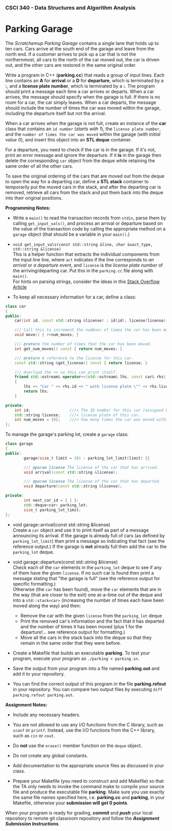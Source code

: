 ### CSCI 340 - Data Structures and Algorithm Analysis

# Parking Garage

The _Scratchemup Parking Garage_ contains a single lane that holds up to ten cars. 
Cars arrive at the south end of the garage and leave from the north end. 
If a customer arrives to pick up a car that is not the northernmost, all cars to 
the north of the car moved out, the car is driven out, and the other cars are restored in the same original order.

Write a program in C++ (**parking.cc**) that reads a group of input lines. 
Each line contains an **A** for **arrival** or a **D** for **departure**, which is 
terminated by a **:**, and a **license plate number**, which is terminated by a **:**. 
The program should print a message each time a car arrives or departs. When a car arrives, 
the message should specify when the garage is full. If there is no room for a car, the 
car simply leaves. When a car departs, the message should include the number of times the 
car was moved within the garage, including the departure itself but not the arrival.

When a car arrives when the garage is not full, create an instance of the **car** class 
that contains an `id number` (*starts with 1*), the `license plate number`, and the 
`number of times the car was moved` within the garage (*with initial value 0*), and insert 
this object into an **STL deque** container. 

For a departure, you need to check if the car is in the garage. If it's not, print an error 
message and ignore the departure.  If it **is** in the garage then delete the corresponding 
`car` object from the deque while retaining the same order of all the other cars.

To save the original ordering of the cars that are moved out from the deque to open the way 
for a departing car, define a **STL stack** container to temporarily put the moved cars in 
the stack, and after the departing car is removed, retrieve all cars from the stack and put 
them back into the deque 
into their original positions.

**Programming Notes:**

- Write a `main()` to read the transaction records from `stdin`, parse them by calling
`get_input_vals()`, and process an arrival or departure based on the value of the
transaction code by calling the appropriate method on a `garage` object 
(that should be a variable in your `main()`.)  

- `void get_input_vals(const std::string &line, char &xact_type, std::string &license)`\
This is a helper function that extracts the individual components from the input line line, 
where `act` indicates if the line corresponds to *an arrival* or *a departure* event, and `license` 
is the *license plate number* of the arriving/departing car.  Put this in the `parking.cc` file
along with `main()`.\
For hints on parsing strings, consider the ideas in this [Stack Overflow Article](https://stackoverflow.com/questions/14265581/parse-split-a-string-in-c-using-string-delimiter-standard-c)

- To keep all necessary information for a car, define a class:

```c++
class car
{
public:
    car(int id, const std::string &license) : id(id), license(license) {}

    /// Call this to increment the numbner of times the car has been moved.
    void move() { ++num_moves; }

    /// @return the number of times that the car has been moved.
    int get_num_moves() const { return num_moves; }

    /// @return A reference to the license for this car.
    const std::string &get_license() const { return license; }

    /// Overload the << so this can print itself.
    friend std::ostream& operator<<(std::ostream& lhs, const car& rhs)
    {
        lhs << "Car " << rhs.id << " with license plate \"" << rhs.license << "\"";
        return lhs;
    }

private:
    int id;                 ///< The ID number for this car (assigned by the garage)
    std::string license;    ///< license plate of this car.
    int num_moves = {0};    ///< how many times the car was moved within the garage.
};
```


To manage the garage's parking lot, create a `garage` class:

```c++
class garage
{
public:
        garage(size_t limit = 10) : parking_lot_limit(limit) {}

        /// @param license The license of the car that has arrived.                                                           
        void arrival(const std::string &license);

        /// @param license The license of the car that has departed.                                                          
        void departure(const std::string &license);

private:
        int next_car_id = { 1 };
        std::deque<car> parking_lot;
        size_t parking_lot_limit;
};
```

- void garage::arrival(const std::string &license)\
Create a `car` object and use it to print itself as part of a message announcing its arrival.
If the garage is already full of cars (as defined by `parking_lot_limit`) then print
a message so indicating that fact (see the reference output.)
If the garage is **not** already full then add the car to the `parking_lot` deque.

- void garage::departure(const std::string &license)\
Check each of the `car` elements in the `parking_lot` deque to see if any of them
have the given `license`.  If no such car is found then print a message stating that
"the garage is full" (see the reference output for specific formatting.)  
Otherwise (the `car` has been found), move the `car` elements that are in the way 
(that are closer to the exit) one at-a-time out of the deque and into a `std::stack<car>` 
(increasing the number of times each have been moved along the way) and then:
    - Remove the car with the given `license` from the `parking_lot` deque
    - Print the removed car's information and the fact that it has departed and the 
number of times it has been moved (plus 1 for the departure!... see reference output for formatting.)
	- Move all the cars in the stack back into the deque so that they remain in the same
order that they were before.

- Create a Makefile that builds an executable **parking**. To test your program, execute 
your program as `./parking < parking.in`. 

- Save the output from your program into a file named **parking.out** and add it to your 
repository.

- You can find the correct output of this program in the file **parking.refout** in your repository. 
You can compare two output files by executing `diff parking.refout parking.out`.

**Assignment Notes:**

* Include any necessary headers.

* You are not allowed to use any I/O functions from the C library, such as `scanf` or `printf`. 
Instead, use the I/O functions from the C++ library, such as `cin` or `cout`.

* Do **not** use the `erase()` member function on the `deque` object.

* Do not create any global constants.

- Add documentation to the appropriate source files as discussed in your class.

- Prepare your Makefile (you need to construct and add Makefile) so that the TA only needs to 
invoke the command make to compile your source file and produce the executable file **parking**. 
Make sure you use exactly the same file names specified here, i.e. **parking.cc** and **parking**, 
in your Makefile, otherwise your **submission will get 0 points**.

When your program is ready for grading, ***commit*** and ***push*** your local repository to 
remote git classroom repository and follow the _**Assignment Submission Instructions**_.
